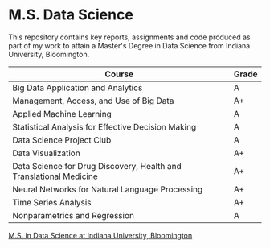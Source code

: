 # M.S. Data Science

This repository contains key reports, assignments and code produced as part of my work to attain a Master's Degree in Data Science from Indiana University, Bloomington.

| Course  | Grade |
|---|---|
| Big Data Application and Analytics | A |
| Management, Access, and Use of Big Data  |   A+  |
| Applied Machine Learning  |  A  |
| Statistical Analysis for Effective Decision Making | A |
| Data Science Project Club |  A  |
| Data Visualization | A+ |
| Data Science for Drug Discovery, Health and Translational Medicine |  A+  |
| Neural Networks for Natural Language Processing | A+ | 
| Time Series Analysis  | A+ |
| Nonparametrics and Regression | A |


[M.S. in Data Science at Indiana University, Bloomington](https://datascience.indiana.edu/programs/ms-data-science-online.html)

